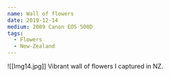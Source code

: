 ```yaml
---
name: Wall of flowers
date: 2019-12-14
medium: 2009 Canon EOS 500D
tags:
  - Flowers
  - New-Zealand
---
```


![[Img14.jpg]]
Vibrant wall of flowers I captured in NZ. 